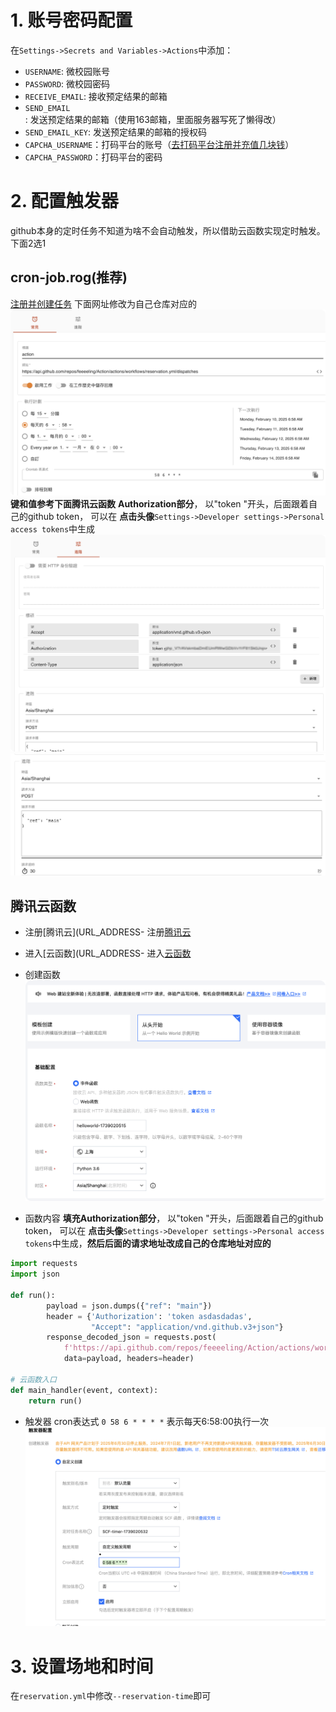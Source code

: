 # 1. 账号密码配置
在`Settings->Secrets and Variables->Actions`中添加：
- `USERNAME`: 微校园账号
- `PASSWORD`: 微校园密码
- `RECEIVE_EMAIL`: 接收预定结果的邮箱
- `SEND_EMAIL`: 发送预定结果的邮箱（使用163邮箱，里面服务器写死了懒得改）
- `SEND_EMAIL_KEY`: 发送预定结果的邮箱的授权码
- `CAPCHA_USERNAME`：打码平台的账号（[去打码平台注册并充值几块钱](http://www.fdyscloud.com.cn)）
- `CAPCHA_PASSWORD`：打码平台的密码
# 2. 配置触发器
github本身的定时任务不知道为啥不会自动触发，所以借助云函数实现定时触发。
下面2选1
## cron-job.rog(推荐)
[注册并创建任务](https://console.cron-job.org)
下面网址修改为自己仓库对应的
![alt text](image-2.png)
**键和值参考下面腾讯云函数** **Authorization部分**， 以"token "开头，后面跟着自己的github token， 可以在 **点击头像**`Settings->Developer settings->Personal access tokens`中生成
![alt text](image-3.png)
![alt text](image-4.png)
## 腾讯云函数
- 注册[腾讯云](URL_ADDRESS- 注册[腾讯云](https://cloud.tencent.com/)

- 进入[云函数](URL_ADDRESS- 进入[云函数](https://console.cloud.tencent.com/scf/list?rid=1&ns=default)

- 创建函数
![alt text](image.png)

- 函数内容 **填充Authorization部分**， 以"token "开头，后面跟着自己的github token， 可以在 **点击头像**`Settings->Developer settings->Personal access tokens`中生成，**然后后面的请求地址改成自己的仓库地址对应的**
```py
import requests
import json

def run():
        payload = json.dumps({"ref": "main"})
        header = {'Authorization': 'token asdasdadas',
                  "Accept": "application/vnd.github.v3+json"}
        response_decoded_json = requests.post(
            f'https://api.github.com/repos/feeeeling/Action/actions/workflows/reservation.yml/dispatches',
            data=payload, headers=header)

# 云函数入口
def main_handler(event, context):
    return run()
```
- 触发器 
cron表达式
`0 58 6 * * * *` 表示每天6:58:00执行一次
![alt text](image-1.png)

# 3. 设置场地和时间
在`reservation.yml`中修改`--reservation-time`即可